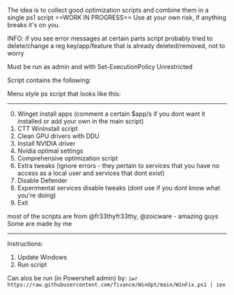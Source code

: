 The idea is to collect good optimization scripts and combine them in a single ps1 script
==WORK IN PROGRESS==
Use at your own risk, if anything breaks it's on you.

INFO: if you see error messages at certain parts script probably tried to delete/change a reg key/app/feature that is already deleted/removed, not to worry

Must be run as admin and with Set-ExecutionPolicy Unrestricted

Script contains the following: 

Menu style ps script that looks like this:

------------------------------------------
0. Winget install apps (comment a certain $app/s if you dont want it installed or add your own in the main script)
1. CTT WinInstall script 
2. Clean GPU drivers with DDU
3. Install NVIDIA driver
4. Nvidia optimal settings
5. Comprehensive optimization script
6. Extra tweaks (ignore errors - they pertain to services that you have no access as a local user and services that dont exist)
7. Disable Defender
8. Experimental services disable tweaks (dont use if you dont know what you're doing)
9. Exit

most of the scripts are from @fr33thyfr33thy, @zoicware - amazing guys
Some are made by me


------------------------------------------


Instructions:
1. Update Windows
2. Run script

Can alos be run (in Powershell admin) by:
```iwr https://raw.githubusercontent.com/fivance/WinOpt/main/WinFix.ps1 | iex```
